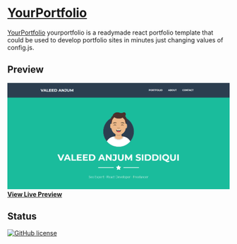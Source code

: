 # [YourPortfolio](https://valeedanjum.github.io/yourportfolio/)


[YourPortfolio](https://valeedanjum.github.io/yourportfolio/) yourportfolio is a readymade react portfolio template that could be used to develop portfolio sites in minutes just changing values of config.js.

## Preview

[![YourPortfolio Preview](https://raw.githubusercontent.com/ValeedAnjum/yourportfolio/master/public/img/yourportfolio.png)](https://valeedanjum.github.io/yourportfolio/)
**[View Live Preview](https://valeedanjum.github.io/yourportfolio/)**

## Status

[![GitHub license](https://img.shields.io/badge/license-MIT-blue.svg)](https://github.com/ValeedAnjum/yourportfolio/blob/master/LICENSE)
